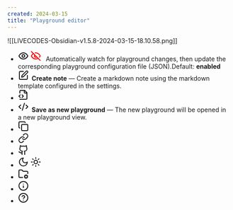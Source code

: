 ```yaml
---
created: 2024-03-15
title: "Playground editor"
---
```


![[LIVECODES-Obsidian-v1.5.8-2024-03-15-18.10.58.png]]

- <svg xmlns="http://www.w3.org/2000/svg" width="24" height="24" viewBox="0 0 24 24" fill="none" stroke="currentColor" stroke-width="2" stroke-linecap="round" stroke-linejoin="round" class="lucide lucide-eye"><path d="M2 12s3-7 10-7 10 7 10 7-3 7-10 7-10-7-10-7Z"/><circle cx="12" cy="12" r="3"/></svg> <svg xmlns="http://www.w3.org/2000/svg" width="24" height="24" viewBox="0 0 24 24" fill="none" stroke="red" stroke-width="2" stroke-linecap="round" stroke-linejoin="round" class="lucide lucide-eye-off"><path d="M9.88 9.88a3 3 0 1 0 4.24 4.24"/><path d="M10.73 5.08A10.43 10.43 0 0 1 12 5c7 0 10 7 10 7a13.16 13.16 0 0 1-1.67 2.68"/><path d="M6.61 6.61A13.526 13.526 0 0 0 2 12s3 7 10 7a9.74 9.74 0 0 0 5.39-1.61"/><line x1="2" x2="22" y1="2" y2="22"/></svg> <span style="margin-inline-start: .5em;">Automatically watch for playground changes, then update the corresponding playground configuration file (JSON).</span><span>Default: <strong>enabled</strong></span>
- <svg xmlns="http://www.w3.org/2000/svg" width="24" height="24" viewBox="0 0 24 24" fill="none" stroke="currentColor" stroke-width="2" stroke-linecap="round" stroke-linejoin="round" class="lucide lucide-square-pen"><path d="M12 3H5a2 2 0 0 0-2 2v14a2 2 0 0 0 2 2h14a2 2 0 0 0 2-2v-7"/><path d="M18.375 2.625a2.121 2.121 0 1 1 3 3L12 15l-4 1 1-4Z"/></svg><span style="margin-inline-start: .5em;"><strong>Create note</strong> — Create a markdown note using the markdown template configured in the settings.</span>
- <svg xmlns="http://www.w3.org/2000/svg" width="24" height="24" viewBox="0 0 24 24" fill="none" stroke="currentColor" stroke-width="2" stroke-linecap="round" stroke-linejoin="round" class="lucide lucide-file-code-2"><path d="M4 22h14a2 2 0 0 0 2-2V7l-5-5H6a2 2 0 0 0-2 2v4"/><path d="M14 2v4a2 2 0 0 0 2 2h4"/><path d="m5 12-3 3 3 3"/><path d="m9 18 3-3-3-3"/></svg>
- <svg xmlns="http://www.w3.org/2000/svg" width="24" height="24" viewBox="0 0 24 24" fill="none" stroke="currentColor" stroke-width="2" stroke-linecap="round" stroke-linejoin="round" class="lucide lucide-code-xml"><path d="m18 16 4-4-4-4"/><path d="m6 8-4 4 4 4"/><path d="m14.5 4-5 16"/></svg><span style="margin-inline-start: .5em;"><strong>Save as new playground</strong> — The new playground will be opened in a new playground view.</span>
- <svg xmlns="http://www.w3.org/2000/svg" width="24" height="24" viewBox="0 0 24 24" fill="none" stroke="currentColor" stroke-width="2" stroke-linecap="round" stroke-linejoin="round" class="lucide lucide-copy"><rect width="14" height="14" x="8" y="8" rx="2" ry="2"/><path d="M4 16c-1.1 0-2-.9-2-2V4c0-1.1.9-2 2-2h10c1.1 0 2 .9 2 2"/></svg>
- <svg xmlns="http://www.w3.org/2000/svg" width="24" height="24" viewBox="0 0 24 24" fill="none" stroke="currentColor" stroke-width="2" stroke-linecap="round" stroke-linejoin="round" class="lucide lucide-link"><path d="M10 13a5 5 0 0 0 7.54.54l3-3a5 5 0 0 0-7.07-7.07l-1.72 1.71"/><path d="M14 11a5 5 0 0 0-7.54-.54l-3 3a5 5 0 0 0 7.07 7.07l1.71-1.71"/></svg>
- <svg xmlns="http://www.w3.org/2000/svg" width="24" height="24" viewBox="0 0 24 24" fill="none" stroke="currentColor" stroke-width="2" stroke-linecap="round" stroke-linejoin="round" class="lucide lucide-github"><path d="M15 22v-4a4.8 4.8 0 0 0-1-3.5c3 0 6-2 6-5.5.08-1.25-.27-2.48-1-3.5.28-1.15.28-2.35 0-3.5 0 0-1 0-3 1.5-2.64-.5-5.36-.5-8 0C6 2 5 2 5 2c-.3 1.15-.3 2.35 0 3.5A5.403 5.403 0 0 0 4 9c0 3.5 3 5.5 6 5.5-.39.49-.68 1.05-.85 1.65-.17.6-.22 1.23-.15 1.85v4"/><path d="M9 18c-4.51 2-5-2-7-2"/></svg>
- <svg xmlns="http://www.w3.org/2000/svg" width="24" height="24" viewBox="0 0 24 24" fill="none" stroke="currentColor" stroke-width="2" stroke-linecap="round" stroke-linejoin="round" class="lucide lucide-moon"><path d="M12 3a6 6 0 0 0 9 9 9 9 0 1 1-9-9Z"/></svg> <svg xmlns="http://www.w3.org/2000/svg" width="24" height="24" viewBox="0 0 24 24" fill="none" stroke="currentColor" stroke-width="2" stroke-linecap="round" stroke-linejoin="round" class="lucide lucide-sun"><circle cx="12" cy="12" r="4"/><path d="M12 2v2"/><path d="M12 20v2"/><path d="m4.93 4.93 1.41 1.41"/><path d="m17.66 17.66 1.41 1.41"/><path d="M2 12h2"/><path d="M20 12h2"/><path d="m6.34 17.66-1.41 1.41"/><path d="m19.07 4.93-1.41 1.41"/></svg>
- <svg xmlns="http://www.w3.org/2000/svg" width="24" height="24" viewBox="0 0 24 24" fill="none" stroke="currentColor" stroke-width="2" stroke-linecap="round" stroke-linejoin="round" class="lucide lucide-folder-cog"><circle cx="18" cy="18" r="3"/><path d="M10.3 20H4a2 2 0 0 1-2-2V5a2 2 0 0 1 2-2h3.9a2 2 0 0 1 1.69.9l.81 1.2a2 2 0 0 0 1.67.9H20a2 2 0 0 1 2 2v3.3"/><path d="m21.7 19.4-.9-.3"/><path d="m15.2 16.9-.9-.3"/><path d="m16.6 21.7.3-.9"/><path d="m19.1 15.2.3-.9"/><path d="m19.6 21.7-.4-1"/><path d="m16.8 15.3-.4-1"/><path d="m14.3 19.6 1-.4"/><path d="m20.7 16.8 1-.4"/></svg>
- <svg xmlns="http://www.w3.org/2000/svg" width="24" height="24" viewBox="0 0 24 24" fill="none" stroke="currentColor" stroke-width="2" stroke-linecap="round" stroke-linejoin="round" class="lucide lucide-info"><circle cx="12" cy="12" r="10"/><path d="M12 16v-4"/><path d="M12 8h.01"/></svg>
- <svg xmlns="http://www.w3.org/2000/svg" width="24" height="24" viewBox="0 0 24 24" fill="none" stroke="currentColor" stroke-width="2" stroke-linecap="round" stroke-linejoin="round" class="lucide lucide-circle-help"><circle cx="12" cy="12" r="10"/><path d="M9.09 9a3 3 0 0 1 5.83 1c0 2-3 3-3 3"/><path d="M12 17h.01"/></svg>